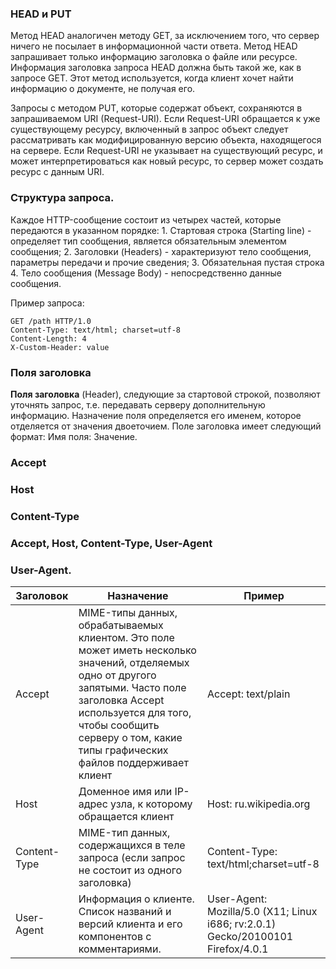 ### HEAD и PUT
Метод HEAD аналогичен методу GET, за исключением того, что сервер ничего не посылает в информационной части ответа. Метод HEAD запрашивает только информацию заголовка о файле или ресурсе. Информация заголовка запроса HEAD должна быть такой же, как в запросе GET. Этот метод используется, когда клиент хочет найти информацию о документе, не получая его.

Запросы с методом PUT, которые содержат объект, сохраняются в запрашиваемом URI (Request-URI). Если Request-URI обращается к уже существующему ресурсу, включенный в запрос объект следует рассматривать как модифицированную версию объекта, находящегося на сервере. Если Request-URI не указывает на существующий ресурс, и может интерпретироваться как новый ресурс, то сервер может создать ресурс с данным URI.

### Структура запроса.
Каждое HTTP-сообщение состоит из четырех частей, которые передаются в указанном порядке:
               1. Стартовая строка (Starting line) - определяет тип сообщения, является обязательным элементом сообщения;
               2. Заголовки (Headers) - характеризуют тело сообщения, параметры передачи и прочие сведения;
               3. Обязательная пустая строка
               4. Тело сообщения (Message Body) - непосредственно данные сообщения.

Пример запроса:
```http
GET /path HTTP/1.0
Content-Type: text/html; charset=utf-8
Content-Length: 4
X-Custom-Header: value
```
### Поля заголовка
**Поля заголовка** (Header), следующие за стартовой строкой, позволяют уточнять запрос, т.е. передавать серверу дополнительную информацию. Назначение поля определяется его именем, которое отделяется от значения двоеточием. Поле заголовка имеет следующий формат: Имя поля: Значение.

### Accept
### Host
### Content-Type
### Accept, Host, Content-Type, User-Agent

### User-Agent.
| Заголовок    | Назначение                                                                                                                                                                                                                                                  | Пример                                                                           |
| ------------ | ----------------------------------------------------------------------------------------------------------------------------------------------------------------------------------------------------------------------------------------------------------- | -------------------------------------------------------------------------------- |
| Accept       | MIME-типы данных, обрабатываемых клиентом. Это поле может иметь несколько значений, отделяемых одно от другого запятыми. Часто поле заголовка Accept используется для того, чтобы сообщить серверу о том, какие типы графических файлов поддерживает клиент | Accept: text/plain                                                               |
| Host         | Доменное имя или IP-адрес узла, к которому обращается клиент                                                                                                                                                                                                | Host: ru.wikipedia.org                                                           |
| Content-Type | MIME-тип данных, содержащихся в теле запроса (если запрос не состоит из одного заголовка)                                                                                                                                                                   | Content-Type: text/html;charset=utf-8                                            |
| User-Agent   | Информация о клиенте. Список названий и версий клиента и его компонентов с комментариями.                                                                                                                                                                   | User-Agent: Mozilla/5.0 (X11; Linux i686; rv:2.0.1) Gecko/20100101 Firefox/4.0.1 |
